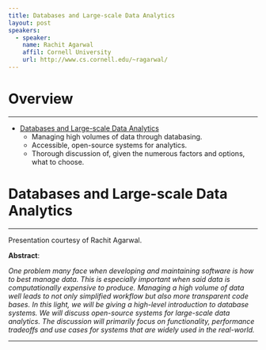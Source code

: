 ```yaml
---
title: Databases and Large-scale Data Analytics
layout: post
speakers:
  - speaker:
    name: Rachit Agarwal
    affil: Cornell University
    url: http://www.cs.cornell.edu/~ragarwal/
---
```


# Overview
--------------------------------------------------------------------------------
- [Databases and Large-scale Data Analytics](#databases-and-large-scale-data-analytics)
    - Managing high volumes of data through databasing.
    - Accessible, open-source systems for analytics.
    - Thorough discussion of, given the numerous factors and options, what to choose.

# Databases and Large-scale Data Analytics
--------------------------------------------------------------------------------

Presentation courtesy of Rachit Agarwal.

**Abstract**:

_One problem many face when developing and maintaining software is how to best manage
data. This is especially important when said data is computationally expensive to
produce.  Managing a high volume of data well leads to not only simplified workflow but
also more transparent code bases. In this light, we will be giving a high-level
introduction to database systems. We will discuss open-source systems for large-scale
data analytics. The discussion will primarily focus on functionality, performance
tradeoffs and use cases for systems that are widely used in the real-world._

--------------------------------------------------------------------------------

